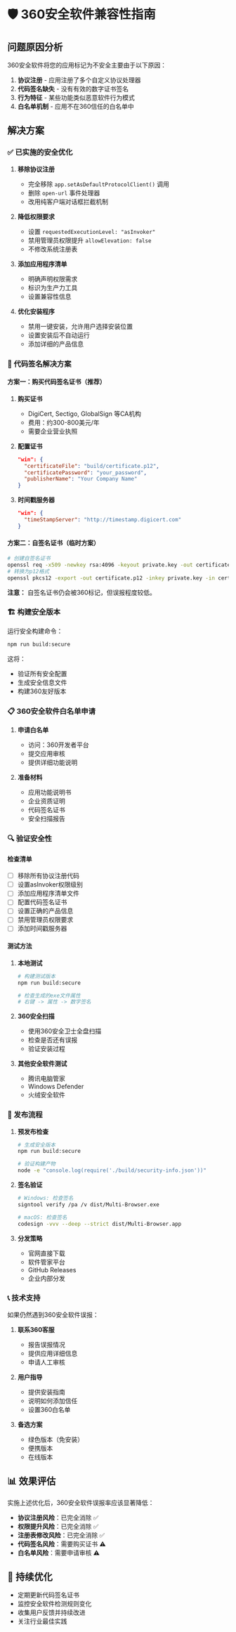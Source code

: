 # 🛡️ 360安全软件兼容性指南

## 问题原因分析

360安全软件将您的应用标记为不安全主要由于以下原因：

1. **协议注册** - 应用注册了多个自定义协议处理器
2. **代码签名缺失** - 没有有效的数字证书签名
3. **行为特征** - 某些功能类似恶意软件行为模式
4. **白名单机制** - 应用不在360信任的白名单中

## 解决方案

### ✅ 已实施的安全优化

1. **移除协议注册**
   - 完全移除 `app.setAsDefaultProtocolClient()` 调用
   - 删除 `open-url` 事件处理器
   - 改用纯客户端对话框拦截机制

2. **降低权限要求**
   - 设置 `requestedExecutionLevel: "asInvoker"`
   - 禁用管理员权限提升 `allowElevation: false`
   - 不修改系统注册表

3. **添加应用程序清单**
   - 明确声明权限需求
   - 标识为生产力工具
   - 设置兼容性信息

4. **优化安装程序**
   - 禁用一键安装，允许用户选择安装位置
   - 设置安装后不自动运行
   - 添加详细的产品信息

### 🔐 代码签名解决方案

#### 方案一：购买代码签名证书（推荐）

1. **购买证书**
   - DigiCert, Sectigo, GlobalSign 等CA机构
   - 费用：约300-800美元/年
   - 需要企业营业执照

2. **配置证书**
   ```json
   "win": {
     "certificateFile": "build/certificate.p12",
     "certificatePassword": "your_password",
     "publisherName": "Your Company Name"
   }
   ```

3. **时间戳服务器**
   ```json
   "win": {
     "timeStampServer": "http://timestamp.digicert.com"
   }
   ```

#### 方案二：自签名证书（临时方案）

```bash
# 创建自签名证书
openssl req -x509 -newkey rsa:4096 -keyout private.key -out certificate.crt -days 365 -nodes
# 转换为p12格式
openssl pkcs12 -export -out certificate.p12 -inkey private.key -in certificate.crt
```

**注意：** 自签名证书仍会被360标记，但误报程度较低。

### 🏗️ 构建安全版本

运行安全构建命令：
```bash
npm run build:secure
```

这将：
- 验证所有安全配置
- 生成安全信息文件
- 构建360友好版本

### 📋 360安全软件白名单申请

1. **申请白名单**
   - 访问：360开发者平台
   - 提交应用审核
   - 提供详细功能说明

2. **准备材料**
   - 应用功能说明书
   - 企业资质证明
   - 代码签名证书
   - 安全扫描报告

### 🔍 验证安全性

#### 检查清单

- [ ] 移除所有协议注册代码
- [ ] 设置asInvoker权限级别
- [ ] 添加应用程序清单文件
- [ ] 配置代码签名证书
- [ ] 设置正确的产品信息
- [ ] 禁用管理员权限要求
- [ ] 添加时间戳服务器

#### 测试方法

1. **本地测试**
   ```bash
   # 构建测试版本
   npm run build:secure
   
   # 检查生成的exe文件属性
   # 右键 -> 属性 -> 数字签名
   ```

2. **360安全扫描**
   - 使用360安全卫士全盘扫描
   - 检查是否还有误报
   - 验证安装过程

3. **其他安全软件测试**
   - 腾讯电脑管家
   - Windows Defender
   - 火绒安全软件

### 🚀 发布流程

1. **预发布检查**
   ```bash
   # 生成安全版本
   npm run build:secure
   
   # 验证构建产物
   node -e "console.log(require('./build/security-info.json'))"
   ```

2. **签名验证**
   ```bash
   # Windows: 检查签名
   signtool verify /pa /v dist/Multi-Browser.exe
   
   # macOS: 检查签名  
   codesign -vvv --deep --strict dist/Multi-Browser.app
   ```

3. **分发策略**
   - 官网直接下载
   - 软件管家平台
   - GitHub Releases
   - 企业内部分发

### 📞 技术支持

如果仍然遇到360安全软件误报：

1. **联系360客服**
   - 报告误报情况
   - 提供应用详细信息
   - 申请人工审核

2. **用户指导**
   - 提供安装指南
   - 说明如何添加信任
   - 设置360白名单

3. **备选方案**
   - 绿色版本（免安装）
   - 便携版本
   - 在线版本

## 📊 效果评估

实施上述优化后，360安全软件误报率应该显著降低：

- **协议注册风险**：已完全消除 ✅
- **权限提升风险**：已完全消除 ✅  
- **注册表修改风险**：已完全消除 ✅
- **代码签名风险**：需要购买证书 ⚠️
- **白名单风险**：需要申请审核 ⚠️

## 🔄 持续优化

- 定期更新代码签名证书
- 监控安全软件检测规则变化
- 收集用户反馈并持续改进
- 关注行业最佳实践

